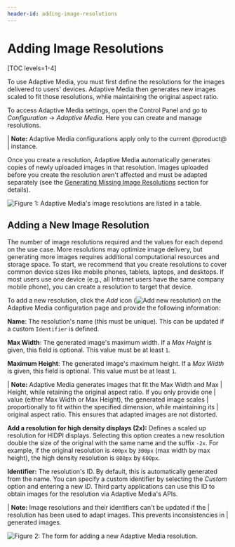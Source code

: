 ```yaml
---
header-id: adding-image-resolutions
---
```


# Adding Image Resolutions

[TOC levels=1-4]

To use Adaptive Media, you must first define the resolutions for the images 
delivered to users' devices. Adaptive Media then generates new images scaled to 
fit those resolutions, while maintaining the original aspect ratio. 

To access Adaptive Media settings, open the Control Panel and go to 
*Configuration* &rarr; *Adaptive Media*. Here you can create and manage 
resolutions. 

| **Note:** Adaptive Media configurations apply only to the current @product@ 
| instance. 

Once you create a resolution, Adaptive Media automatically generates copies of 
newly uploaded images in that resolution. Images uploaded before you create the 
resolution aren't affected and must be adapted separately (see the 
[Generating Missing Image Resolutions](/docs/7-2/user/-/knowledge_base/u/managing-image-resolutions#generating-missing-image-resolutions) 
section for details). 

![Figure 1: Adaptive Media's image resolutions are listed in a table.](../../../images/adaptive-media-image-resolutions.png)

## Adding a New Image Resolution

The number of image resolutions required and the values for each depend on the 
use case. More resolutions may optimize image delivery, but generating 
more images requires additional computational resources and storage space. To 
start, we recommend that you create resolutions to cover common device sizes 
like mobile phones, tablets, laptops, and desktops. If most users use one device 
(e.g., all Intranet users have the same company mobile phone), you can create a 
resolution to target that device. 

To add a new resolution, click the *Add* icon 
(![Add new resolution](../../../images/icon-add.png)) on the Adaptive Media 
configuration page and provide the following information: 

**Name**: The resolution's name (this must be unique). This can be updated if a 
custom `Identifier` is defined. 

**Max Width**: The generated image's maximum width. If a *Max Height* is given, 
this field is optional. This value must be at least `1`.

**Maximum Height**: The generated image's maximum height. If a *Max Width* is 
given, this field is optional. This value must be at least `1`.

| **Note:** Adaptive Media generates images that fit the Max Width and Max 
| Height, while retaining the original aspect ratio. If you only provide one 
| value (either Max Width or Max Height), the generated image scales 
| proportionally to fit within the specified dimension, while maintaining its 
| original aspect ratio. This ensures that adapted images are not distorted. 

**Add a resolution for high density displays (2x):** Defines a scaled up 
resolution for HIDPI displays. Selecting this option creates a new resolution 
double the size of the original with the same name and the suffix `-2x`. For 
example, if the original resolution is `400px` by `300px` (max width by max 
height), the high density resolution is `800px` by `600px`. 

**Identifier:** The resolution's ID. By default, this is automatically generated 
from the name. You can specify a custom identifier by selecting the *Custom* 
option and entering a new *ID*. Third party applications can use this ID to 
obtain images for the resolution via Adaptive Media's APIs. 

| **Note:** Image resolutions and their identifiers can't be updated if the 
| resolution has been used to adapt images. This prevents inconsistencies in 
| generated images. 

![Figure 2: The form for adding a new Adaptive Media resolution.](../../../images/adaptive-media-new-img-resolution.png)
